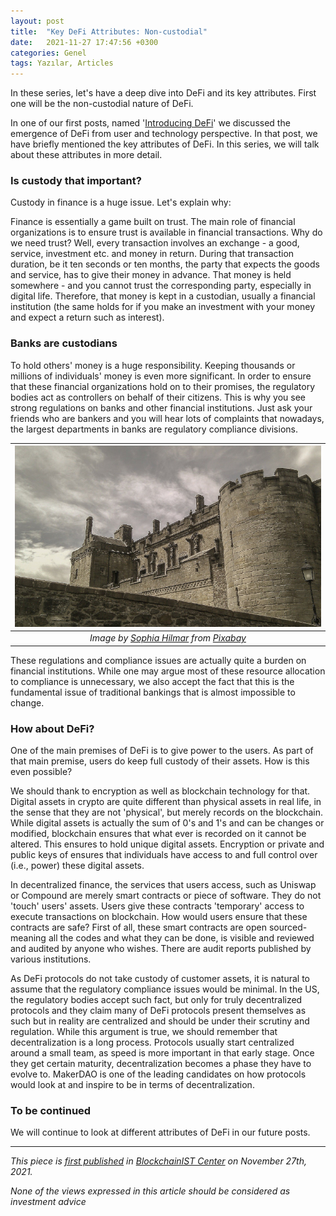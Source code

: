 ```yaml
---
layout: post
title:  "Key DeFi Attributes: Non-custodial"
date:   2021-11-27 17:47:56 +0300
categories: Genel
tags: Yazılar, Articles
---
```


In these series, let's have a deep dive into DeFi and its key attributes. First one will be the non-custodial nature of DeFi. 

In one of our first posts, named '[Introducing DeFi](/genel/2021/02/06/introducing-defi.html)' we discussed the emergence of DeFi from user and technology perspective. In that post, we have briefly mentioned the key attributes of DeFi. In this series, we will talk about these attributes in more detail. 

### Is custody that important?
Custody in finance is a huge issue. Let's explain why: 

Finance is essentially a game built on trust. The main role of financial organizations is to ensure trust is available in financial transactions. Why do we need trust? Well, every transaction involves an exchange - a good, service, investment etc. and money in return. During that transaction duration, be it ten seconds or ten months, the party that expects the goods and service, has to give their money in advance. That money is held somewhere - and you cannot trust the corresponding party, especially in digital life. Therefore, that money is kept in a custodian, usually a financial institution (the same holds for if you make an investment with your money and expect a return such as interest). 

### Banks are custodians 
To hold others' money is a huge responsibility. Keeping thousands or millions of individuals' money is even more significant. In order to ensure that these financial organizations hold on to their promises, the regulatory bodies act  as controllers on behalf of their citizens. This is why you see strong regulations on banks and other financial institutions. Just ask your friends who are bankers and you will hear lots of complaints that nowadays, the largest departments in banks are regulatory compliance divisions. 

| ![castle](/assets/stirling-castle-202103_800.jpg)|
|:--:| 
| *Image by [Sophia Hilmar](https://pixabay.com/users/shilmar-73994/) from [Pixabay](https://pixabay.com/)*|

These regulations and compliance issues are actually quite a burden on financial institutions. While one may argue most of these resource allocation to compliance is unnecessary, we also accept the fact that this is the fundamental issue of traditional bankings that is almost impossible to change. 

### How about DeFi?
One of the main premises of DeFi is to give power to the users. As part of that main premise, users do keep full custody of their assets. How is this even possible?

We should thank to encryption as well as blockchain technology for that. Digital assets in crypto are quite different than physical assets in real life, in the sense that they are not 'physical', but merely records on the blockchain. While digital assets is actually the sum of 0's and 1's and can be changes or modified, blockchain ensures that what ever is recorded on it cannot be altered. This ensures to hold unique digital assets. Encryption or private and public keys of ensures that individuals have access to and full control over (i.e., power) these digital assets.

In decentralized finance, the services that users access, such as Uniswap or Compound are merely smart contracts or piece of software. They do not 'touch' users' assets. Users give these contracts 'temporary' access to execute transactions on blockchain. How would users ensure that these contracts are safe? First of all, these smart contracts are open sourced- meaning all the codes and what they can be done, is visible and reviewed and audited by anyone who wishes. There are audit reports published by various institutions.

As DeFi protocols do not take custody of customer assets, it is natural to assume that the regulatory compliance issues would be minimal. In the US, the regulatory bodies accept such fact, but only for truly decentralized protocols and they claim many of DeFi protocols present themselves as such but in reality are centralized and should be under their scrutiny and regulation. While this argument is true, we should remember that decentralization is a long process. Protocols usually start centralized around a small team, as speed is more important in that early stage. Once they get certain maturity, decentralization becomes a phase they have to evolve to. MakerDAO is one of the leading candidates on how protocols would look at and inspire to be in terms of decentralization.
### To be continued

We will continue to look at different attributes of DeFi in our future posts. 


---
*This piece is [first published](https://medium.com/bcistcenter/key-defi-attributes-non-custodial-e927f761609f) in [BlockchainIST Center](https://medium.com/blockchainist-center) on November 27th, 2021.*

*None of the views expressed in this article should be considered as investment advice*
